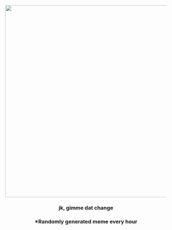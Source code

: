 <p align="center">
        <img src="https://i.redd.it/7sqe94m3ymz91.gif" width="600" height="600">
        </p>
        <h3 align="center">jk, gimme dat change</h3>
        <h3 align="center">*Randomly generated meme every hour</h3>
    